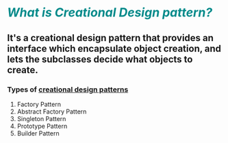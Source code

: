 <h1 style="color:darkcyan; font-style: italic"> What is Creational Design pattern? </h1>
<h2> It's a creational design pattern that provides an interface which encapsulate object creation, 
and lets the subclasses decide what objects to create.</h2>

<h3> Types of <u><b>creational design patterns</b></u></h3>
<ol>
<li>
    Factory Pattern
</li>
<li>
Abstract Factory Pattern
</li>
<li>
Singleton Pattern
</li>
<li>
Prototype Pattern
</li>
<li>
Builder Pattern
</li>
</ol>
